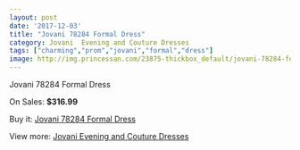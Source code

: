 ```yaml
---
layout: post
date: '2017-12-03'
title: "Jovani 78284 Formal Dress"
category: Jovani  Evening and Couture Dresses
tags: ["charming","prom","jovani","formal","dress"]
image: http://img.princessan.com/23875-thickbox_default/jovani-78284-formal-dress.jpg
---
```

Jovani 78284 Formal Dress

On Sales: **$316.99**
<a href="https://www.princessan.com/en/10953-jovani-78284-formal-dress.html"><amp-img layout="responsive" width="600" height="600" src="//img.princessan.com/23875-thickbox_default/jovani-78284-formal-dress.jpg" alt="Jovani 78284 Formal Dress 0" /></a>

Buy it: [Jovani 78284 Formal Dress](https://www.princessan.com/en/10953-jovani-78284-formal-dress.html "Jovani 78284 Formal Dress")

View more: [Jovani  Evening and Couture Dresses](https://www.princessan.com/en/83- "Jovani  Evening and Couture Dresses")